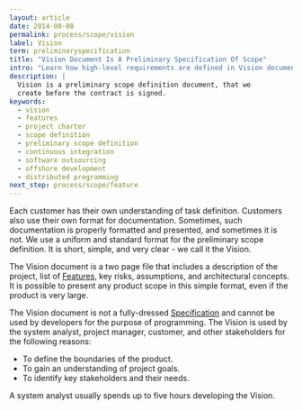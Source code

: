 ```yaml
---
layout: article
date: 2014-08-08
permalink: process/scope/vision
label: Vision
term: preliminaryspecification
title: "Vision Document Is A Preliminary Specification Of Scope"
intro: "Learn how high-level requirements are defined in Vision document"
description: |
  Vision is a preliminary scope definition document, that we
  create before the contract is signed.
keywords:
  - vision
  - features
  - project charter
  - scope definition
  - preliminary scope definition
  - continuous integration
  - software outsourcing
  - offshore development
  - distributed programming
next_step: process/scope/feature
---
```


Each customer has their own understanding of task definition. Customers also use their own format
for documentation. Sometimes, such documentation is properly formatted and presented, and sometimes
it is not. We use a uniform and standard format for the preliminary scope definition. It is short,
simple, and very clear - we call it the Vision.

The Vision document is a two page file that includes a description of the project, list of
[Features](/process/scope/feature), key risks, assumptions, and architectural concepts. It is
possible to present any product scope in this simple format, even if the product is very large.

The Vision document is not a fully-dressed [Specification](/process/scope/specification) and cannot
be used by developers for the purpose of programming. The Vision is used by the system analyst,
project manager, customer, and other stakeholders for the following reasons:

<anchor name="list">
    <ul>
        <li>To define the boundaries of the product.</li>
        <li>To gain an understanding of project goals.</li>
        <li>To identify key stakeholders and their needs.</li>
    </ul>
    </anchor>

A system analyst usually spends up to five hours developing the Vision.
